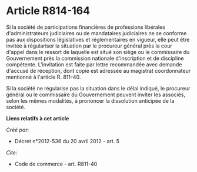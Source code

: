 # Article R814-164

Si la société de participations financières de professions libérales d'administrateurs judiciaires ou de mandataires
judiciaires ne se conforme pas aux dispositions législatives et réglementaires en vigueur, elle peut être invitée à
régulariser la situation par le procureur général près la cour d'appel dans le ressort de laquelle est situé son siège ou le
commissaire du Gouvernement près la commission nationale d'inscription et de discipline compétente. L'invitation est faite
par lettre recommandée avec demande d'accusé de réception, dont copie est adressée au magistrat coordonnateur mentionné à
l'article R. 811-40. 

Si la société ne régularise pas la situation dans le délai indiqué, le procureur général ou le commissaire du Gouvernement
peuvent inviter les associés, selon les mêmes modalités, à prononcer la dissolution anticipée de la société.

**Liens relatifs à cet article**

_Créé par_:

  - Décret n°2012-536 du 20 avril 2012 - art. 5

_Cite_:

  - Code de commerce - art. R811-40
